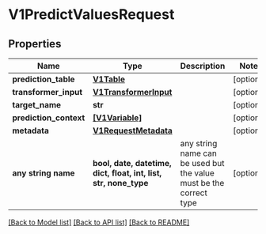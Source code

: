 # V1PredictValuesRequest


## Properties
Name | Type | Description | Notes
------------ | ------------- | ------------- | -------------
**prediction_table** | [**V1Table**](V1Table.md) |  | [optional] 
**transformer_input** | [**V1TransformerInput**](V1TransformerInput.md) |  | [optional] 
**target_name** | **str** |  | [optional] 
**prediction_context** | [**[V1Variable]**](V1Variable.md) |  | [optional] 
**metadata** | [**V1RequestMetadata**](V1RequestMetadata.md) |  | [optional] 
**any string name** | **bool, date, datetime, dict, float, int, list, str, none_type** | any string name can be used but the value must be the correct type | [optional]

[[Back to Model list]](../README.md#documentation-for-models) [[Back to API list]](../README.md#documentation-for-api-endpoints) [[Back to README]](../README.md)


